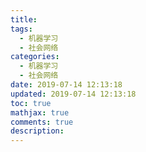 ```yaml
---
title: 
tags:
  - 机器学习
  - 社会网络
categories:
  - 机器学习
  - 社会网络
date: 2019-07-14 12:13:18
updated: 2019-07-14 12:13:18
toc: true
mathjax: true
comments: true
description: 
---
```

